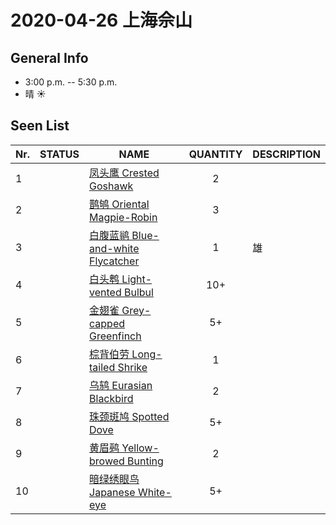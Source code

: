 # 2020-04-26 上海佘山

## General Info
*  3:00 p.m. -- 5:30 p.m.
*  晴  :sunny:

## Seen List
Nr.|STATUS | NAME                                   | QUANTITY| DESCRIPTION                    |
|--| :--:  |----------------------------------------| :-----: |--------------------------------|
|1||[凤头鹰 Crested Goshawk](https://github.com/simonace/My-Birding-Log/blob/master/have-seen-list.md#%E5%87%A4%E5%A4%B4%E9%B9%B0-crested-goshawk)|2||
|2||[鹊鸲 Oriental Magpie-Robin](https://github.com/simonace/My-Birding-Log/blob/master/have-seen-list.md#%E9%B9%8A%E9%B8%B2-oriental-magpie-robin)|3||
|3||[白腹蓝鹟 Blue-and-white Flycatcher](https://github.com/simonace/My-Birding-Log/blob/master/have-seen-list.md#%E7%99%BD%E8%85%B9%E8%93%9D%E9%B9%9F-blue-and-white-flycatcher)|1|雄|
|4||[白头鹎 Light-vented Bulbul](https://github.com/simonace/My-Birding-Log/blob/master/have-seen-list.md#%E7%99%BD%E5%A4%B4%E9%B9%8E-light-vented-bulbul)|10+||
|5||[金翅雀 Grey-capped Greenfinch](https://github.com/simonace/My-Birding-Log/blob/master/have-seen-list.md#%E9%87%91%E7%BF%85%E9%9B%80-grey-capped-greenfinch)|5+||
|6||[棕背伯劳 Long-tailed Shrike](https://github.com/simonace/My-Birding-Log/blob/master/have-seen-list.md#%E6%A3%95%E8%83%8C%E4%BC%AF%E5%8A%B3-long-tailed-shrike)|1||
|7||[乌鸫 Eurasian Blackbird](https://github.com/simonace/My-Birding-Log/blob/master/have-seen-list.md#%E4%B9%8C%E9%B8%AB-eurasian-blackbird)|2||
|8||[珠颈斑鸠 Spotted Dove](https://github.com/simonace/My-Birding-Log/blob/master/have-seen-list.md#%E7%8F%A0%E9%A2%88%E6%96%91%E9%B8%A0-spotted-dove)|5+||
|9||[黄眉鹀 Yellow-browed Bunting](https://github.com/simonace/My-Birding-Log/blob/master/have-seen-list.md#%E9%BB%84%E7%9C%89%E9%B9%80-yellow-browed-bunting)|2||
|10||[暗绿绣眼鸟 Japanese White-eye](https://github.com/simonace/My-Birding-Log/blob/master/have-seen-list.md#%E6%9A%97%E7%BB%BF%E7%BB%A3%E7%9C%BC%E9%B8%9F-japanese-white-eye)|5+||
